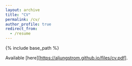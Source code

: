 ```yaml
---
layout: archive
title: "CV"
permalink: /cv/
author_profile: true
redirect_from:
  - /resume
---
```


{% include base_path %}

Available [here][https://aljungstrom.github.io/files/cv.pdf].